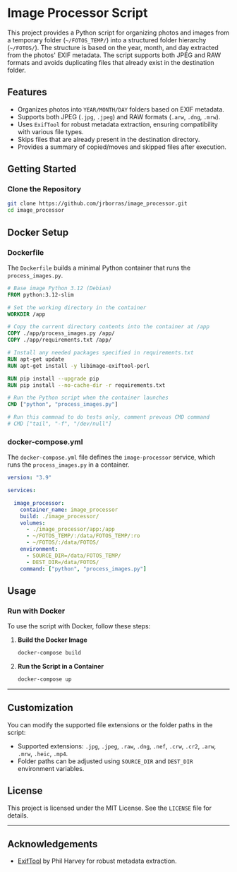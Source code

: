 # Image Processor Script

This project provides a Python script for organizing photos and images from a temporary folder (`~/FOTOS_TEMP/`) into a structured folder hierarchy (`~/FOTOS/`). The structure is based on the year, month, and day extracted from the photos' EXIF metadata. The script supports both JPEG and RAW formats and avoids duplicating files that already exist in the destination folder.

## **Features**

- Organizes photos into `YEAR/MONTH/DAY` folders based on EXIF metadata.
- Supports both JPEG (`.jpg`, `.jpeg`) and RAW formats (`.arw`, `.dng`, `.mrw`).
- Uses `ExifTool` for robust metadata extraction, ensuring compatibility with various file types.
- Skips files that are already present in the destination directory.
- Provides a summary of copied/moves and skipped files after execution.

## Getting Started

### Clone the Repository

```bash
git clone https://github.com/jrborras/image_processor.git
cd image_processor
```

## Docker Setup

### Dockerfile

The `Dockerfile` builds a minimal Python container that runs the `process_images.py`.

```dockerfile
# Base image Python 3.12 (Debian)
FROM python:3.12-slim

# Set the working directory in the container
WORKDIR /app

# Copy the current directory contents into the container at /app
COPY ./app/process_images.py /app/
COPY ./app/requirements.txt /app/

# Install any needed packages specified in requirements.txt
RUN apt-get update
RUN apt-get install -y libimage-exiftool-perl

RUN pip install --upgrade pip
RUN pip install --no-cache-dir -r requirements.txt

# Run the Python script when the container launches
CMD ["python", "process_images.py"]

# Run this commnad to do tests only, comment prevous CMD command
# CMD ["tail", "-f", "/dev/null"]
```

### docker-compose.yml

The `docker-compose.yml` file defines the `image-processor` service, which runs the `process_images.py` in a container. 

```yaml
version: "3.9"

services:

  image_processor:
    container_name: image_processor
    build: ./image_processor/
    volumes:
      - ./image_processor/app:/app
      - ~/FOTOS_TEMP/:/data/FOTOS_TEMP/:ro
      - ~/FOTOS/:/data/FOTOS/
    environment:
      - SOURCE_DIR=/data/FOTOS_TEMP/
      - DEST_DIR=/data/FOTOS/
    command: ["python", "process_images.py"]
```
## **Usage**

### **Run with Docker**
To use the script with Docker, follow these steps:

1. **Build the Docker Image**
   ```bash
   docker-compose build
   ```

2. **Run the Script in a Container**
   ```bash
   docker-compose up
   ```

---

## **Customization**

You can modify the supported file extensions or the folder paths in the script:
- Supported extensions: `.jpg`, `.jpeg`, `.raw`, `.dng`, `.nef`, `.crw`, `.cr2`, `.arw`, `.mrw`, `.heic`, `.mp4`.
- Folder paths can be adjusted using `SOURCE_DIR` and `DEST_DIR` environment variables.


## **License**

This project is licensed under the MIT License. See the `LICENSE` file for details.

---

## **Acknowledgements**

- [ExifTool](https://exiftool.org/) by Phil Harvey for robust metadata extraction.
```